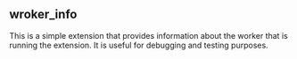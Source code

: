 ## wroker_info

This is a simple extension that provides information about the worker that is running the extension. It is useful for debugging and testing purposes.
